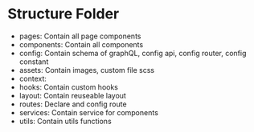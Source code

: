# Structure Folder

- pages: Contain all page components
- components: Contain all components
- config: Contain schema of graphQL, config api, config router, config constant
- assets: Contain images, custom file scss
- context:
- hooks: Contain custom hooks
- layout: Contain reuseable layout
- routes: Declare and config route
- services: Contain service for components
- utils: Contain utils functions